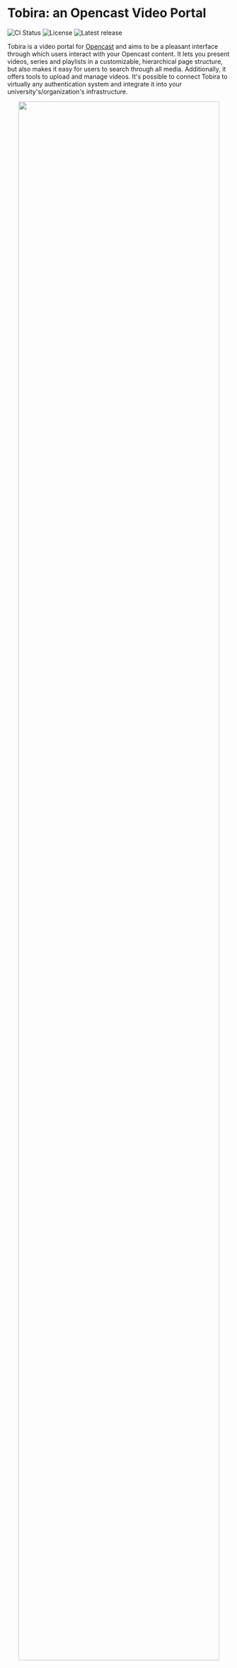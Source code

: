 # Tobira: an Opencast Video Portal

![CI Status](https://github.com/elan-ev/tobira/actions/workflows/ci.yml/badge.svg)
![License](https://img.shields.io/github/license/elan-ev/tobira)
![Latest release](https://img.shields.io/github/v/release/elan-ev/tobira?label=latest%20release)

Tobira is a video portal for [Opencast](https://opencast.org) and aims to be a pleasant interface through which users interact with your Opencast content.
It lets you present videos, series and playlists in a customizable, hierarchical page structure, but also makes it easy for users to search through all media.
Additionally, it offers tools to upload and manage videos.
It's possible to connect Tobira to virtually any authentication system and integrate it into your university's/organization's infrastructure.

<p align="center">
    <img src=".github/readme-image.avif" width="95%"></img>
</p>

You can try it out for yourself here: https://tobira.opencast.org.
This is a test deployment of the `main` branch, where most data is wiped whenever it is re-deployed.

## Documentation

All our documentation lives here: [**Tobira's documentation**](https://elan-ev.github.io/tobira).
Among other things, it explains how to install and configure Tobira on your own server.


## Contribute

In short: clone this repository, run the following commands and then open http://localhost:8030/.

```bash
./x.sh containers start
./x.sh start
```

But please see [our developer documentation](https://elan-ev.github.io/tobira/dev) for more information.


### Name

*Tobira* (扉) is Japanese  for "door", "hinged door" or "front page" (of a book).
A video *portal* is a kind of door, so we chose that name.
It is also short and somewhat pronounceable for English speaking people.

